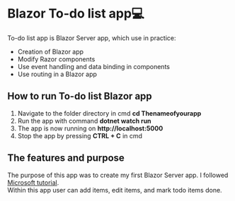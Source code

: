 # Blazor To-do list app:computer:
To-do list app is Blazor Server app, which use in practice:<br/>
- Creation of Blazor app<br/>
- Modify Razor components<br/>
- Use event handling and data binding in components<br/>
- Use routing in a Blazor app<br/>
## How to run To-do list Blazor app
1. Navigate to the folder directory in cmd **cd Thenameofyourapp**
2. Run the app with command **dotnet watch run**
3. The app is now running on **http://localhost:5000**
4. Stop the app by pressing **CTRL + C** in cmd
## The features and purpose
The purpose of this app was to create my first Blazor Server app. I followed [Microsoft tutorial](https://docs.microsoft.com/en-us/aspnet/core/tutorials/build-a-blazor-app?view=aspnetcore-5.0).<br/>
Within this app user can add items, edit items, and mark todo items done.
